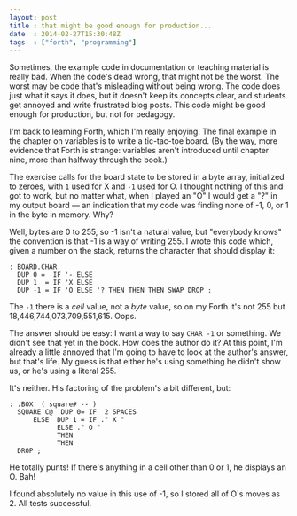 ```yaml
---
layout: post
title : that might be good enough for production...
date  : 2014-02-27T15:30:48Z
tags  : ["forth", "programming"]
---
```

Sometimes, the example code in documentation or teaching material is really
bad.  When the code's dead wrong, that might not be the worst.  The worst may
be code that's misleading without being wrong.  The code does just what it says
it does, but it doesn't keep its concepts clear, and students get annoyed and
write frustrated blog posts.  This code might be good enough for production,
but not for pedagogy.

I'm back to learning Forth, which I'm really enjoying.  The final example in
the chapter on variables is to write a tic-tac-toe board.  (By the way, more
evidence that Forth is strange: variables aren't introduced until chapter nine,
more than halfway through the book.)

The exercise calls for the board state to be stored in a byte array,
initialized to zeroes, with `1` used for X and `-1` used for O.  I thought
nothing of this and got to work, but no matter what, when I played an "O" I
would get a "?" in my output board — an indication that my code was finding
none of -1, 0, or 1 in the byte in memory.  Why?

Well, bytes are 0 to 255, so -1 isn't a natural value, but "everybody knows"
the convention is that -1 is a way of writing 255.  I wrote this code which,
given a number on the stack, returns the character that should display it:

    : BOARD.CHAR
      DUP 0 =  IF '- ELSE
      DUP 1  = IF 'X ELSE
      DUP -1 = IF 'O ELSE '? THEN THEN THEN SWAP DROP ;

The `-1` there is a *cell* value, not a *byte* value, so on my Forth it's not
255 but 18,446,744,073,709,551,615.  Oops.

The answer should be easy:  I want a way to say `CHAR -1` or something.  We
didn't see that yet in the book.  How does the author do it?  At this point,
I'm already a little annoyed that I'm going to have to look at the author's
answer, but that's life.  My guess is that either he's using something he
didn't show us, or he's using a literal 255.

It's neither.  His factoring of the problem's a bit different, but:

    : .BOX  ( square# -- )
      SQUARE C@  DUP 0= IF  2 SPACES
          ELSE  DUP 1 = IF ." X "
                ELSE ." O "
                THEN
                THEN
      DROP ;

He totally punts!  If there's anything in a cell other than 0 or 1, he displays
an O.  Bah!

I found absolutely no value in this use of -1, so I stored all of O's moves as
2.  All tests successful.

